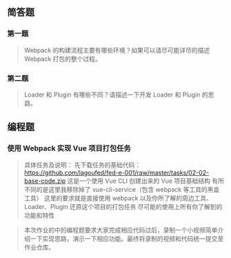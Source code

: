 ## 简答题
### 第一题
> Webpack 的构建流程主要有哪些环境？如果可以请尽可能详尽的描述 Webpack 打包的整个过程。

### 第二题
> Loader 和 Plugin 有哪些不同？请描述一下开发 Loader 和 Plugin 的思路。

## 编程题
### 使用 Webpack 实现 Vue 项目打包任务

> 具体任务及说明：
先下载任务的基础代码：https://github.com/lagoufed/fed-e-001/raw/master/tasks/02-02-base-code.zip
这是一个使用 Vue CLI 创建出来的 Vue 项目基础结构
有所不同的是这里我移除掉了 vue-cli-service（包含 webpack 等工具的黑盒工具）
这里的要求就是直接使用 webpack 以及你所了解的周边工具、Loader、Plugin 还原这个项目的打包任务
尽可能的使用上所有你了解到的功能和特性

> 本次作业的中的编程题要求大家完成相应代码过后，录制一个小视频简单介绍一下实现思路，演示一下相应功能。最终将录制的视频和代码统一提交至作业仓库。